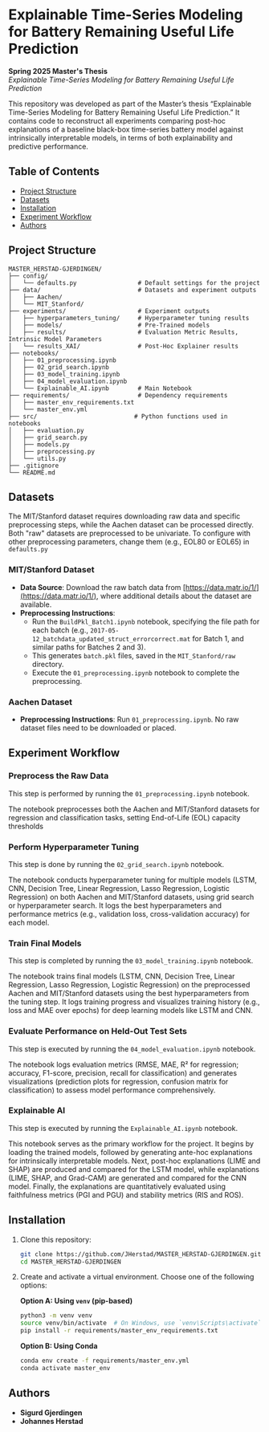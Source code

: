 # Explainable Time-Series Modeling for Battery Remaining Useful Life Prediction

**Spring 2025 Master's Thesis**  
*Explainable Time-Series Modeling for Battery Remaining Useful Life Prediction*

This repository was developed as part of the Master’s thesis “Explainable Time-Series Modeling for Battery Remaining Useful Life Prediction.” It contains code to reconstruct all experiments comparing post-hoc explanations of a baseline black-box time-series battery model against intrinsically interpretable models, in terms of both explainability and predictive performance.

## Table of Contents

- [Project Structure](#project-structure)  
- [Datasets](#datasets)  
- [Installation](#installation)  
- [Experiment Workflow](#experiment-workflow)  
- [Authors](#authors)  

## Project Structure

```text
MASTER_HERSTAD-GJERDINGEN/
├── config/                         
│   └── defaults.py                 # Default settings for the project
├── data/                           # Datasets and experiment outputs
│   ├── Aachen/                     
│   └── MIT_Stanford/               
├── experiments/                    # Experiment outputs
│   ├── hyperparameters_tuning/     # Hyperparameter tuning results
│   ├── models/                     # Pre-Trained models
│   ├── results/                    # Evaluation Metric Results, Intrinsic Model Parameters
│   └── results_XAI/                # Post-Hoc Explainer results
├── notebooks/                      
│   ├── 01_preprocessing.ipynb      
│   ├── 02_grid_search.ipynb        
│   ├── 03_model_training.ipynb     
│   ├── 04_model_evaluation.ipynb   
│   └── Explainable_AI.ipynb        # Main Notebook
├── requirements/                   # Dependency requirements
│   ├── master_env_requirements.txt
│   └── master_env.yml             
├── src/                           # Python functions used in notebooks
│   ├── evaluation.py               
│   ├── grid_search.py              
│   ├── models.py                   
│   ├── preprocessing.py            
│   └── utils.py                    
├── .gitignore                      
└── README.md                       
```

## Datasets

The MIT/Stanford dataset requires downloading raw data and specific preprocessing steps, while the Aachen dataset can be processed directly. Both "raw" datasets are preprocessed to be univariate. To configure with other preprocessing parameters, change them (e.g., EOL80 or EOL65) in `defaults.py` 

### MIT/Stanford Dataset
- **Data Source**: Download the raw batch data from [https://data.matr.io/1/](https://data.matr.io/1/), where additional details about the dataset are available.
- **Preprocessing Instructions**:
  - Run the `BuildPkl_Batch1.ipynb` notebook, specifying the file path for each batch (e.g., `2017-05-12_batchdata_updated_struct_errorcorrect.mat` for Batch 1, and similar paths for Batches 2 and 3).
  - This generates `batch.pkl` files, saved in the `MIT_Stanford/raw` directory.
  - Execute the `01_preprocessing.ipynb` notebook to complete the preprocessing.

### Aachen Dataset
- **Preprocessing Instructions**: Run `01_preprocessing.ipynb`. No raw dataset files need to be downloaded or placed.

## Experiment Workflow

### Preprocess the Raw Data
This step is performed by running the `01_preprocessing.ipynb` notebook.

The notebook preprocesses both the Aachen and MIT/Stanford datasets for regression and classification tasks, setting End-of-Life (EOL) capacity thresholds

### Perform Hyperparameter Tuning
This step is done by running the `02_grid_search.ipynb` notebook.

The notebook conducts hyperparameter tuning for multiple models (LSTM, CNN, Decision Tree, Linear Regression, Lasso Regression, Logistic Regression) on both Aachen and MIT/Stanford datasets, using grid search or hyperparameter search. It logs the best hyperparameters and performance metrics (e.g., validation loss, cross-validation accuracy) for each model.

### Train Final Models
This step is completed by running the `03_model_training.ipynb` notebook.

The notebook trains final models (LSTM, CNN, Decision Tree, Linear Regression, Lasso Regression, Logistic Regression) on the preprocessed Aachen and MIT/Stanford datasets using the best hyperparameters from the tuning step. It logs training progress and visualizes training history (e.g., loss and MAE over epochs) for deep learning models like LSTM and CNN.

### Evaluate Performance on Held-Out Test Sets
This step is executed by running the `04_model_evaluation.ipynb` notebook.

The notebook logs evaluation metrics (RMSE, MAE, R² for regression; accuracy, F1-score, precision, recall for classification) and generates visualizations (prediction plots for regression, confusion matrix for classification) to assess model performance comprehensively.

### Explainable AI 
This step is executed by running the `Explainable_AI.ipynb` notebook.

This notebook serves as the primary workflow for the project. It begins by loading the trained models, followed by generating ante-hoc explanations for intrinsically interpretable models. Next, post-hoc explanations (LIME and SHAP) are produced and compared for the LSTM model, while explanations (LIME, SHAP, and Grad-CAM) are generated and compared for the CNN model. Finally, the explanations are quantitatively evaluated using faithfulness metrics (PGI and PGU) and stability metrics (RIS and ROS).


## Installation

1. Clone this repository:  
   ```bash
   git clone https://github.com/JHerstad/MASTER_HERSTAD-GJERDINGEN.git
   cd MASTER_HERSTAD-GJERDINGEN
   ```
2. Create and activate a virtual environment. Choose one of the following options:  

   **Option A: Using `venv` (pip-based)**  
   ```bash
   python3 -m venv venv
   source venv/bin/activate  # On Windows, use `venv\Scripts\activate`
   pip install -r requirements/master_env_requirements.txt
   ```

   **Option B: Using Conda**  
   ```bash
   conda env create -f requirements/master_env.yml
   conda activate master_env
   ```

## Authors

- **Sigurd Gjerdingen**
- **Johannes Herstad**
